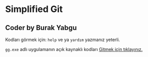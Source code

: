 # Simplified Git
## Coder by Burak Yabgu

Kodları görmek için:
```help``` ve ya ```yardım```
yazmanız  yeterli.


``gg.exe`` adlı uygulamanın açık kaynaklı kodları [Gitmek için tıklayınız.](https://github.com/31000s/csharp-projects/tree/main/gitignoreGeneretorbyBurakYabgu)
